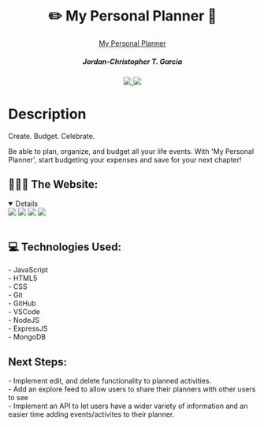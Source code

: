 <div align="center">
   <h1>✏️ My Personal Planner 📔</h1>
   
   <a href="https://jgtravels.herokuapp.com/">My Personal Planner</a>
   <h5> Jordan-Christopher T. Garcia </h5>                             
   <a href="https://www.linkedin.com/in/jctgarcia20/" target="_blank">
      <img src="https://img.shields.io/badge/-linkedin.com/in/jctgarcia20-blue?style=flat&``logo=Linkedin&logoColor=white">
   </a> 
   <a href="jctgarcia20@gmail.com" target="_blank">
      <img src="https://img.shields.io/badge/jctgarcia20@gmail.com-c14438?style=flat&logo=Gmail&``logoColor=white">
   </a>
</div>

<h1>Description</h1>
<p>Create. Budget. Celebrate.
<p>Be able to plan, organize, and budget all your life events. With 'My Personal Planner', start budgeting your expenses and save for your next chapter!

<h2>👨🏻‍💻 The Website: </h2>
<details open>
<img src="https://i.imgur.com/d2bjvYP.png">
<img src="https://i.imgur.com/0J3I7Yh.png">
<img src="https://i.imgur.com/uk7IZdT.png">
<img src="https://i.imgur.com/fbpBFOw.png">

</details>

<br>
<h2>💻 Technologies Used: </h2>
<p>- JavaScript
<br>- HTML5
<br>- CSS
<br>- Git
<br>- GitHub
<br>- VSCode
<br>- NodeJS
<br>- ExpressJS
<br>- MongoDB<p>

<h2>Next Steps:</h2>
<p>- Implement edit, and delete functionality to planned activities.
<br>- Add an explore feed to allow users to share their planners with other users to see
<br>- Implement an API to let users have a wider variety of information and an easier time adding events/activites to their planner.</p>